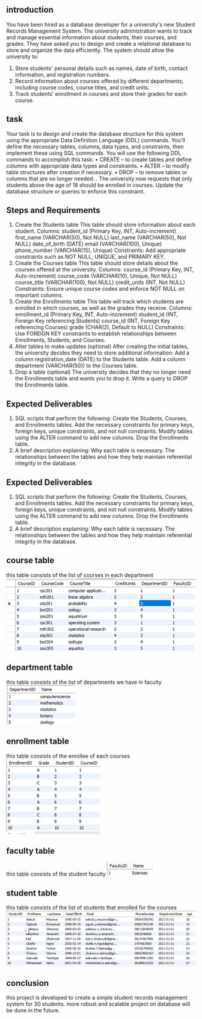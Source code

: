 ## introduction
You have been hired as a database developer for a university's new Student Records Management System. The university administration wants to track and manage essential information about students, their courses, and grades. They have asked you to design and create a relational database to store and organize the data efficiently.
The system should allow the university to:
1.	Store students' personal details such as names, date of birth, contact information, and registration numbers.
2.	Record information about courses offered by different departments, including course codes, course titles, and credit units.
3.	Track students' enrollment in courses and store their grades for each course.

## task
Your task is to design and create the database structure for this system using the appropriate Data Definition Language (DDL) commands. You'll define the necessary tables, columns, data types, and constraints, then implement these using SQL commands.
You will use the following DDL commands to accomplish this task:
•	CREATE – to create tables and define columns with appropriate data types and constraints.
•	ALTER – to modify table structures after creation if necessary.
•	DROP – to remove tables or columns that are no longer needed.
. The university now requests that only students above the age of 18 should be enrolled in courses. 
Update the database structure or queries to enforce this constraint.

## Steps and Requirements
1.	Create the Students table
This table should store information about each student.
Columns:
student_id (Primary Key, INT, Auto-increment)
first_name (VARCHAR(50), Not NULL)
last_name (VARCHAR(50), Not NULL)
date_of_birth (DATE)
email (VARCHAR(100), Unique)
phone_number (VARCHAR(15), Unique)
Constraints: Add appropriate constraints such as NOT NULL, UNIQUE, and PRIMARY KEY.
2.	Create the Courses table
	This table should store details about the courses offered at the university.
Columns:
course_id (Primary Key, INT, Auto-increment)
course_code (VARCHAR(10), Unique, Not NULL)
course_title (VARCHAR(100), Not NULL)
credit_units (INT, Not NULL)
Constraints: Ensure unique course codes and enforce NOT NULL on important columns.
3.	Create the Enrollments table
This table will track which students are enrolled in which courses, as well as the grades they receive.
Columns:
enrollment_id (Primary Key, INT, Auto-increment)
student_id (INT, Foreign Key referencing Students)
course_id (INT, Foreign Key referencing Courses)
grade (CHAR(2), Default to NULL)
Constraints: Use FOREIGN KEY constraints to establish relationships between Enrollments, Students, and Courses.
4.	Alter tables to make updates (optional)
After creating the initial tables, the university decides they need to store additional information:
Add a column registration_date (DATE) to the Students table.
Add a column department (VARCHAR(50)) to the Courses table.
5.	Drop a table (optional)
The university decides that they no longer need the Enrollments table and wants you to drop it. Write a query to DROP the Enrollments table.

## Expected Deliverables
1.	SQL scripts that perform the following:
Create the Students, Courses, and Enrollments tables.
Add the necessary constraints for primary keys, foreign keys, unique constraints, and not null constraints.
Modify tables using the ALTER command to add new columns.
Drop the Enrollments table.
2.	A brief description explaining:
Why each table is necessary.
The relationships between the tables and how they help maintain referential integrity in the database.

## Expected Deliverables
1.	SQL scripts that perform the following:
Create the Students, Courses, and Enrollments tables.
Add the necessary constraints for primary keys, foreign keys, unique constraints, and not null constraints.
Modify tables using the ALTER command to add new columns.
Drop the Enrollments table.
2.	A brief description explaining:
Why each table is necessary.
The relationships between the tables and how they help maintain referential integrity in the database.

## course table
this table consists of the list of courses in each department
![](course.png)

## department table
this table consists of the list of departments we have in faculty
![](dept.png)

## enrollment table
this table consists of the enrollee of each courses
![](enrolment.png)

## faculty table
this table consists of the student faculty
![](faculty.png)

## student table
this table consists of the list of students that enrolled for the courses
![](student.png)

## conclusion
this project is developed to create a simple student records management system for 30 students. more robust and scalable project on database
will be done in the future.







